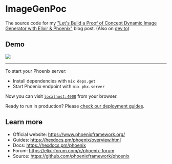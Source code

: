 # ImageGenPoc

The source code for my ["Let's Build a Proof of Concept Dynamic Image Generator with Elixir & Phoenix"](https://elliotekj.com/posts/lets-build-proof-concept-dynamic-image-generator-with-elixir-phoenix/) blog post. (Also on [dev.to](https://dev.to/elliotekj/let-s-build-a-proof-of-concept-dynamic-image-generator-with-elixir-phoenix-23om))

## Demo

![](https://elliotekj.com/posts/lets-build-proof-concept-dynamic-image-generator-with-elixir-phoenix/quote-gen.gif)

---

To start your Phoenix server:

  * Install dependencies with `mix deps.get`
  * Start Phoenix endpoint with `mix phx.server`

Now you can visit [`localhost:4000`](http://localhost:4000) from your browser.

Ready to run in production? Please [check our deployment guides](https://hexdocs.pm/phoenix/deployment.html).

## Learn more

  * Official website: https://www.phoenixframework.org/
  * Guides: https://hexdocs.pm/phoenix/overview.html
  * Docs: https://hexdocs.pm/phoenix
  * Forum: https://elixirforum.com/c/phoenix-forum
  * Source: https://github.com/phoenixframework/phoenix
